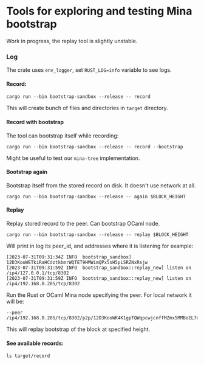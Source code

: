 # Tools for exploring and testing Mina bootstrap 

Work in progress, the replay tool is slightly unstable.

### Log

The crate uses `env_logger`, set `RUST_LOG=info` variable to see logs.

#### Record:

```
cargo run --bin bootstrap-sandbox --release -- record
```

This will create bunch of files and directories in `target` directory.

#### Record with bootstrap

The tool can bootstrap itself while recording:

```
cargo run --bin bootstrap-sandbox --release -- record --bootstrap
```

Might be useful to test our `mina-tree` implementation.

#### Bootstrap again

Bootstrap itself from the stored record on disk. It doesn't use network at all.

```
cargo run --bin bootstrap-sandbox --release -- again $BLOCK_HEIGHT
```

#### Replay

Replay stored record to the peer. Can bootstrap OCaml node.

```
cargo run --bin bootstrap-sandbox --release -- replay $BLOCK_HEIGHT
```

Will print in log its peer_id, and addresses where it is listening for example:

```
[2023-07-31T09:31:34Z INFO  bootstrap_sandbox] 12D3KooWETkiRaHCdztkbmrWQTET9HMWimQPx5sH5pLSRZNxRsjw
[2023-07-31T09:31:59Z INFO  bootstrap_sandbox::replay_new] listen on /ip4/127.0.0.1/tcp/8302
[2023-07-31T09:31:59Z INFO  bootstrap_sandbox::replay_new] listen on /ip4/192.168.0.205/tcp/8302
```

Run the Rust or OCaml Mina node specifying the peer. For local network it will be:
```
--peer /ip4/192.168.0.205/tcp/8302/p2p/12D3KooWK4K1gpTQWqpcwjcnffMZmx5MMBoEL7oz7i6czmt1L6ZE
```

This will replay bootstrap of the block at specified height.

#### See available records:

```
ls target/record
```
